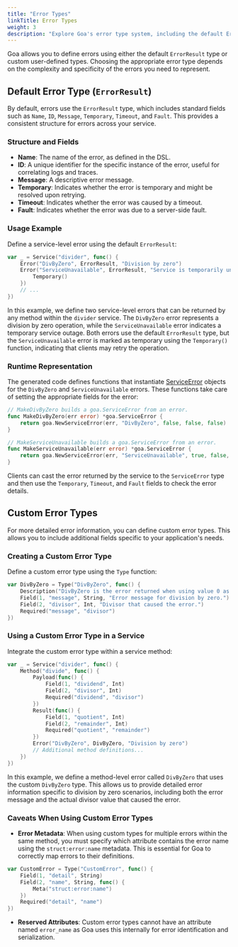 ```yaml
---
title: "Error Types"
linkTitle: Error Types
weight: 3
description: "Explore Goa's error type system, including the default ErrorResult type and how to create custom error types for more complex error scenarios."
---
```


Goa allows you to define errors using either the default `ErrorResult` type or
custom user-defined types. Choosing the appropriate error type depends on the
complexity and specificity of the errors you need to represent.

## Default Error Type (`ErrorResult`)

By default, errors use the `ErrorResult` type, which includes standard fields
such as `Name`, `ID`, `Message`, `Temporary`, `Timeout`, and `Fault`. This
provides a consistent structure for errors across your service.

### Structure and Fields

- **Name**: The name of the error, as defined in the DSL.
- **ID**: A unique identifier for the specific instance of the error, useful for correlating logs and traces.
- **Message**: A descriptive error message.
- **Temporary**: Indicates whether the error is temporary and might be resolved upon retrying.
- **Timeout**: Indicates whether the error was caused by a timeout.
- **Fault**: Indicates whether the error was due to a server-side fault.

### Usage Example

Define a service-level error using the default `ErrorResult`:

```go
var _ = Service("divider", func() {
    Error("DivByZero", ErrorResult, "Division by zero")
    Error("ServiceUnavailable", ErrorResult, "Service is temporarily unavailable.", func() {
        Temporary()
    })
    // ...
})
```

In this example, we define two service-level errors that can be returned by any
method within the `divider` service. The `DivByZero` error represents a division
by zero operation, while the `ServiceUnavailable` error indicates a temporary
service outage. Both errors use the default `ErrorResult` type, but the
`ServiceUnavailable` error is marked as temporary using the `Temporary()`
function, indicating that clients may retry the operation.

### Runtime Representation

The generated code defines functions that instantiate
[ServiceError](https://pkg.go.dev/goa.design/goa/v3/pkg#ServiceError) objects
for the `DivByZero` and `ServiceUnavailable` errors. These functions take
care of setting the appropriate fields for the error:

```go
// MakeDivByZero builds a goa.ServiceError from an error. 
func MakeDivByZero(err error) *goa.ServiceError {
    return goa.NewServiceError(err, "DivByZero", false, false, false)
}

// MakeServiceUnavailable builds a goa.ServiceError from an error.
func MakeServiceUnavailable(err error) *goa.ServiceError {
    return goa.NewServiceError(err, "ServiceUnavailable", true, false, false)
}
```

Clients can cast the error returned by the service to the `ServiceError` type
and then use the `Temporary`, `Timeout`, and `Fault` fields to check the error
details.

## Custom Error Types

For more detailed error information, you can define custom error types. This
allows you to include additional fields specific to your application's needs.

### Creating a Custom Error Type

Define a custom error type using the `Type` function:

```go
var DivByZero = Type("DivByZero", func() {
    Description("DivByZero is the error returned when using value 0 as divisor.")
    Field(1, "message", String, "Error message for division by zero.")
    Field(2, "divisor", Int, "Divisor that caused the error.")
    Required("message", "divisor")
})
```

### Using a Custom Error Type in a Service

Integrate the custom error type within a service method:

```go
var _ = Service("divider", func() {
    Method("divide", func() {
        Payload(func() {
            Field(1, "dividend", Int)
            Field(2, "divisor", Int)
            Required("dividend", "divisor")
        })
        Result(func() {
            Field(1, "quotient", Int)
            Field(2, "remainder", Int)
            Required("quotient", "remainder")
        })
        Error("DivByZero", DivByZero, "Division by zero")
        // Additional method definitions...
    })
})
```

In this example, we define a method-level error called `DivByZero` that uses
the custom `DivByZero` type. This allows us to provide detailed error
information specific to division by zero scenarios, including both the error
message and the actual divisor value that caused the error.

### Caveats When Using Custom Error Types

- **Error Metadata**: When using custom types for multiple errors within the
  same method, you must specify which attribute contains the error name using the
  `struct:error:name` metadata. This is essential for Goa to correctly map errors
  to their definitions.

```go
var CustomError = Type("CustomError", func() {
    Field(1, "detail", String)
    Field(2, "name", String, func() {
        Meta("struct:error:name")
    })
    Required("detail", "name")
})
```

- **Reserved Attributes**: Custom error types cannot have an attribute named
  `error_name` as Goa uses this internally for error identification and
  serialization.
